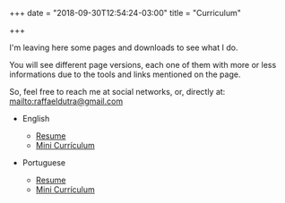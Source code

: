 +++
date = "2018-09-30T12:54:24-03:00"
title = "Curriculum"

+++

I'm leaving here some pages and downloads to see what I do.

You will see different page versions, each one of them with more or less informations due to the tools and links mentioned on the page.

So, feel free to reach me at social networks, or, directly at: <mailto:raffaeldutra@gmail.com>

* English
  * [Resume](/resume/rafael-dutra-full-resume.pdf)  
  * [Mini Currículum](/page/cv/mini)  


* Portuguese
  * [Resume](/resume/rafael-dutra-full-resume-pt-br.pdf)  
  * [Mini Currículum](/pt-br/page/cv/mini)  
